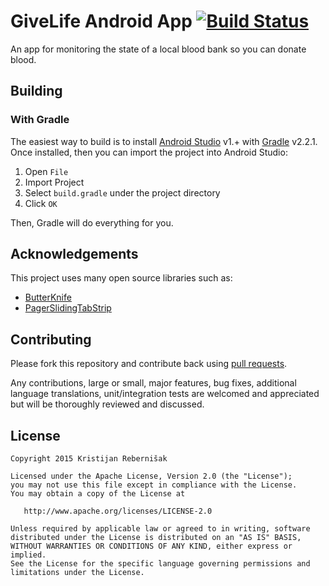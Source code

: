 # GiveLife Android App [![Build Status](https://travis-ci.org/imaginarysolutions/give-life-android.svg?branch=master)](https://travis-ci.org/imaginarysolutions/give-life-android)

An app for monitoring the state of a local blood bank so you can donate blood.

## Building

### With Gradle

The easiest way to build is to install [Android Studio](https://developer.android.com/sdk/index.html) v1.+
with [Gradle](https://www.gradle.org/) v2.2.1.
Once installed, then you can import the project into Android Studio:

1. Open `File`
2. Import Project
3. Select `build.gradle` under the project directory
4. Click `OK`

Then, Gradle will do everything for you.

## Acknowledgements

This project uses many open source libraries such as:

* [ButterKnife](https://github.com/JakeWharton/butterknife)
* [PagerSlidingTabStrip](https://github.com/jpardogo/PagerSlidingTabStrip)

## Contributing

Please fork this repository and contribute back using
[pull requests](https://help.github.com/articles/using-pull-requests/).

Any contributions, large or small, major features, bug fixes, additional
language translations, unit/integration tests are welcomed and appreciated
but will be thoroughly reviewed and discussed.

## License

    Copyright 2015 Kristijan Rebernišak

    Licensed under the Apache License, Version 2.0 (the "License");
    you may not use this file except in compliance with the License.
    You may obtain a copy of the License at

       http://www.apache.org/licenses/LICENSE-2.0

    Unless required by applicable law or agreed to in writing, software
    distributed under the License is distributed on an "AS IS" BASIS,
    WITHOUT WARRANTIES OR CONDITIONS OF ANY KIND, either express or implied.
    See the License for the specific language governing permissions and
    limitations under the License.